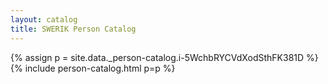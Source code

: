 ```yaml
---
layout: catalog
title: SWERIK Person Catalog
---
```

{% assign p = site.data._person-catalog.i-5WchbRYCVdXodSthFK381D %}
{% include person-catalog.html p=p %}

